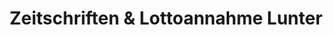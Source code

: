 ---
title: "Zeitschriften & Lottoannahme Lunter"
url: /helgoland/zeitschriften-und-lottoannahme-lunter/
shop: Lebensmittel
---